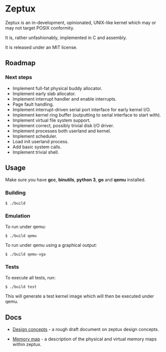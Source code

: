 # Zeptux

Zeptux is an in-development, opinionated, UNIX-like kernel which may or may not
target POSIX conformity.

It is, rather unfashionably, implemented in C and assembly.

It is released under an MIT license.

## Roadmap

### Next steps

* Implement full-fat physical buddy allocator.
* Implement early slab allocator.
* Implement interrupt handler and enable interrupts.
* Page fault handling.
* Implement interrupt-driven serial port interface for early kernel I/O.
* Implement kernel ring buffer (outputting to serial interface to start with).
* Implement virtual file system support.
* Implement correct, possibly trivial disk I/O driver.
* Implement processes both userland and kernel.
* Implement scheduler.
* Load init userland process.
* Add basic system calls.
* Implement trivial shell.

## Usage

Make sure you have __gcc__, __binutils__, __python 3__, __go__ and __qemu__ installed.

### Building

```
$ ./build
```

### Emulation

To run under qemu:

```
$ ./build qemu
```

To run under qemu using a graphical output:

```
$ ./build qemu-vga
```

### Tests

To execute all tests, run:

```
$ ./build test
```

This will generate a test kernel image which will then be executed under qemu.

## Docs

* [Design concepts](docs/concepts.md) - a rough draft document on zeptux design concepts.

* [Memory map](docs/memmap.md) - a description of the physical and virtual
  memory maps within zeptux.
